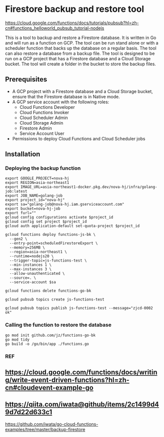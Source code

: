 # Firestore backup and restore tool

https://cloud.google.com/functions/docs/tutorials/pubsub?hl=zh-cn#functions_helloworld_pubsub_tutorial-nodejs

This is a tool to backup and restore a Firestore database. It is written in Go and will run as a function on GCP. The 
tool can be run stand alone or with a scheduler function that backs up the database on a regular basis. The tool can 
also restore a database from a backup file. The tool is designed to be run on a GCP project that has a Firestore database
and a Cloud Storage bucket. The tool will create a folder in the bucket to store the backup files. 

## Prerequisites

* A GCP project with a Firestore database and a Cloud Storage bucket, ensure that the Firestore database is in Native mode.
* A GCP service account with the following roles:
  * Cloud Functions Developer
  * Cloud Functions Invoker
  * Cloud Scheduler Admin
  * Cloud Storage Admin
  * Firestore Admin
  * Service Account User
* Permissions to deploy Cloud Functions and Cloud Scheduler jobs

## Installation

### Deploying the backup function

```shell
export GOOGLE_PROJECT=nova-hj
export REGION=asia-northeast1
export IMAGE_URL=asia-northeast1-docker.pkg.dev/nova-hj/infra/golang-job:latest
export JOB_NAME=golang-job
export project_id="nova-hj"
export sa="golang-job@nova-hj.iam.gserviceaccount.com"
export bucket=nova-hj-job
export furl=""
gcloud config configurations activate $project_id
gcloud config set project $project_id
gcloud auth application-default set-quota-project $project_id

gcloud functions deploy functions-js-bk \
  --gen2 \
  --entry-point=scheduledFirestoreExport \
  --memory=256MB \
  --region=asia-northeast1 \
  --runtime=nodejs20 \
  --trigger-topic=js-functions-test \
  --min-instances 1 \
  --max-instances 3 \
  --allow-unauthenticated \
  --source=. \
  --service-account $sa

gcloud functions delete functions-go-bk

gcloud pubsub topics create js-functions-test

gcloud pubsub topics publish js-functions-test --message="zjcd-0002 ok"

```

### Calling the function to restore the database

```shell
go mod init github.com/jz/functions-go-bk
go mod tidy 
go build -o /go/bin/app ./functions.go
```

### REF
https://cloud.google.com/functions/docs/writing/write-event-driven-functions?hl=zh-cn#cloudevent-example-go
----
https://qiita.com/iwata@github/items/2c1499d49d7d22d633c1
----
https://github.com/iwata/go-cloud-functions-examples/tree/master/backup-firestore
